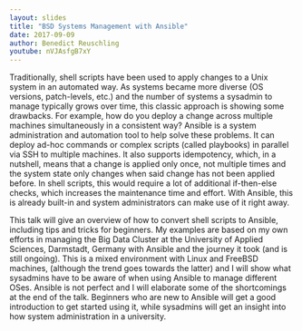 ```yaml
---
layout: slides
title: "BSD Systems Management with Ansible"
date: 2017-09-09
author: Benedict Reuschling
youtube: nVJAsfgB7xY
---
```

Traditionally, shell scripts have been used to apply changes to a Unix system in an automated way. As systems became more diverse (OS versions, patch-levels, etc.) and the number of systems a sysadmin to manage typically grows over time, this classic approach is showing some drawbacks. For example, how do you deploy a change across multiple machines simultaneously in a consistent way? Ansible is a system administration and automation tool to help solve these problems. It can deploy ad-hoc commands or complex scripts (called playbooks) in parallel via SSH to multiple machines. It also supports idempotency, which, in a nutshell, means that a change is applied only once, not multiple times and the system state only changes when said change has not been applied before. In shell scripts, this would require a lot of additional if-then-else checks, which increases the maintenance time and effort. With Ansible, this is already built-in and system administrators can make use of it right away.

This talk will give an overview of how to convert shell scripts to Ansible, including tips and tricks for beginners. My examples are based on my own efforts in managing the Big Data Cluster at the University of Applied Sciences, Darmstadt, Germany with Ansible and the journey it took (and is still ongoing). This is a mixed environment with Linux and FreeBSD machines, (although the trend goes towards the latter) and I will show what sysadmins have to be aware of when using Ansible to manage different OSes. Ansible is not perfect and I will elaborate some of the shortcomings at the end of the talk. Beginners who are new to Ansible will get a good introduction to get started using it, while sysadmins will get an insight into how system administration in a university.